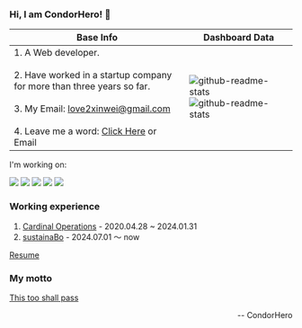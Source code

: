 ### Hi, I am CondorHero! 👋

| Base Info                                                                                                                                                                                                                                   | Dashboard Data                                                                                                                                                                                                                                                                                                      |
|---------------------------------------------------------------------------------------------------------------------------------------------------------------------------------------------------------------------------------------------|---------------------------------------------------------------------------------------------------------------------------------------------------------------------------------------------------------------------------------------------------------------------------------------------------------------------|
| 1. A Web developer.<br/><br/>2. Have worked in a startup company for more than three years so far.<br/><br/>3. My Email: love2xinwei@gmail.com<br/><br/>4. Leave me a word: [Click Here](https://github.com/condorheroblog/condorheroblog/issues/) or Email | <img align="center" src="https://github-readme-stats.vercel.app/api?username=condorheroblog&show_icons=true&theme=buefy&hide_border=true" alt="github-readme-stats" /> <img align="center" src="https://github-readme-stats.vercel.app/api/top-langs/?username=condorheroblog&layout=compact&theme=buefy&hide_border=true" alt="github-readme-stats" /> |

I'm working on:<br />

![](https://img.shields.io/badge/-React-skyblue) ![](https://img.shields.io/badge/-Vue-brightgreen)  ![](https://img.shields.io/badge/-JavaScript-red) ![](https://img.shields.io/badge/-TypeScript-blue) ![](https://img.shields.io/badge/-Node.js-yellow)

### Working experience

1. [Cardinal Operations](https://shanshu.ai/) - 2020.04.28 ~ 2024.01.31
2. [sustainaBo](https://boxutech.com/) - 2024.07.01 ～ now

[Resume](https://condorheroblog.github.io/resume/)

### My motto

[This too shall pass](https://en.wikipedia.org/wiki/This_too_shall_pass)

<div align="right">-- CondorHero</div>
